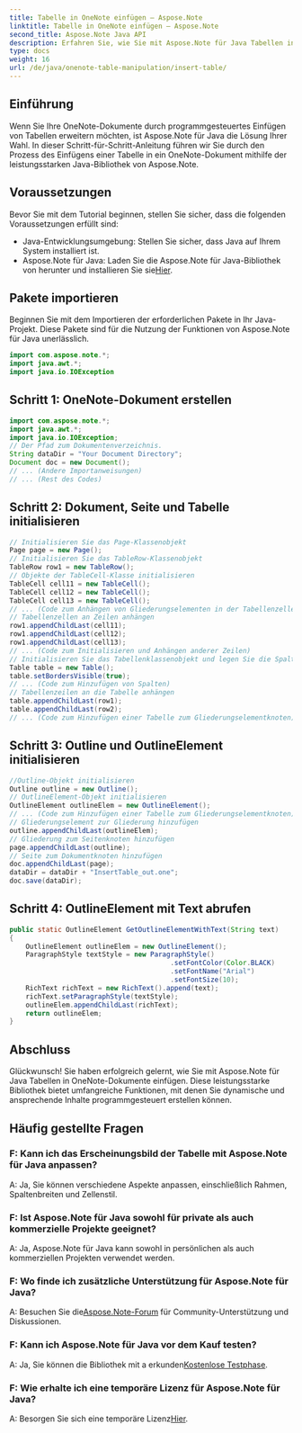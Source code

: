 ```yaml
---
title: Tabelle in OneNote einfügen – Aspose.Note
linktitle: Tabelle in OneNote einfügen – Aspose.Note
second_title: Aspose.Note Java API
description: Erfahren Sie, wie Sie mit Aspose.Note für Java Tabellen in OneNote einfügen. Schritt-für-Schritt-Anleitung für die dynamische Inhaltserstellung. Werten Sie Ihre Dokumente mühelos auf.
type: docs
weight: 16
url: /de/java/onenote-table-manipulation/insert-table/
---
```

## Einführung
Wenn Sie Ihre OneNote-Dokumente durch programmgesteuertes Einfügen von Tabellen erweitern möchten, ist Aspose.Note für Java die Lösung Ihrer Wahl. In dieser Schritt-für-Schritt-Anleitung führen wir Sie durch den Prozess des Einfügens einer Tabelle in ein OneNote-Dokument mithilfe der leistungsstarken Java-Bibliothek von Aspose.Note.
## Voraussetzungen
Bevor Sie mit dem Tutorial beginnen, stellen Sie sicher, dass die folgenden Voraussetzungen erfüllt sind:
- Java-Entwicklungsumgebung: Stellen Sie sicher, dass Java auf Ihrem System installiert ist.
-  Aspose.Note für Java: Laden Sie die Aspose.Note für Java-Bibliothek von herunter und installieren Sie sie[Hier](https://releases.aspose.com/note/java/).
## Pakete importieren
Beginnen Sie mit dem Importieren der erforderlichen Pakete in Ihr Java-Projekt. Diese Pakete sind für die Nutzung der Funktionen von Aspose.Note für Java unerlässlich.
```java
import com.aspose.note.*;
import java.awt.*;
import java.io.IOException
```

## Schritt 1: OneNote-Dokument erstellen
```java
import com.aspose.note.*;
import java.awt.*;
import java.io.IOException;
// Der Pfad zum Dokumentenverzeichnis.
String dataDir = "Your Document Directory";
Document doc = new Document();
// ... (Andere Importanweisungen)
// ... (Rest des Codes)
```
## Schritt 2: Dokument, Seite und Tabelle initialisieren
```java
// Initialisieren Sie das Page-Klassenobjekt
Page page = new Page();
// Initialisieren Sie das TableRow-Klassenobjekt
TableRow row1 = new TableRow();
// Objekte der TableCell-Klasse initialisieren
TableCell cell11 = new TableCell();
TableCell cell12 = new TableCell();
TableCell cell13 = new TableCell();
// ... (Code zum Anhängen von Gliederungselementen in der Tabellenzelle)
// Tabellenzellen an Zeilen anhängen
row1.appendChildLast(cell11);
row1.appendChildLast(cell12);
row1.appendChildLast(cell13);
// ... (Code zum Initialisieren und Anhängen anderer Zeilen)
// Initialisieren Sie das Tabellenklassenobjekt und legen Sie die Spaltenbreiten fest
Table table = new Table();
table.setBordersVisible(true);
// ... (Code zum Hinzufügen von Spalten)
// Tabellenzeilen an die Tabelle anhängen
table.appendChildLast(row1);
table.appendChildLast(row2);
// ... (Code zum Hinzufügen einer Tabelle zum Gliederungselementknoten)
```
## Schritt 3: Outline und OutlineElement initialisieren
```java
//Outline-Objekt initialisieren
Outline outline = new Outline();
// OutlineElement-Objekt initialisieren
OutlineElement outlineElem = new OutlineElement();
// ... (Code zum Hinzufügen einer Tabelle zum Gliederungselementknoten)
// Gliederungselement zur Gliederung hinzufügen
outline.appendChildLast(outlineElem);
// Gliederung zum Seitenknoten hinzufügen
page.appendChildLast(outline);
// Seite zum Dokumentknoten hinzufügen
doc.appendChildLast(page);
dataDir = dataDir + "InsertTable_out.one";
doc.save(dataDir);
```
## Schritt 4: OutlineElement mit Text abrufen
```java
public static OutlineElement GetOutlineElementWithText(String text)
{
    OutlineElement outlineElem = new OutlineElement();
    ParagraphStyle textStyle = new ParagraphStyle()
                                        .setFontColor(Color.BLACK)
                                        .setFontName("Arial")
                                        .setFontSize(10);
    RichText richText = new RichText().append(text);
    richText.setParagraphStyle(textStyle);
    outlineElem.appendChildLast(richText);
    return outlineElem;
} 
```
## Abschluss
Glückwunsch! Sie haben erfolgreich gelernt, wie Sie mit Aspose.Note für Java Tabellen in OneNote-Dokumente einfügen. Diese leistungsstarke Bibliothek bietet umfangreiche Funktionen, mit denen Sie dynamische und ansprechende Inhalte programmgesteuert erstellen können.
## Häufig gestellte Fragen
### F: Kann ich das Erscheinungsbild der Tabelle mit Aspose.Note für Java anpassen?
A: Ja, Sie können verschiedene Aspekte anpassen, einschließlich Rahmen, Spaltenbreiten und Zellenstil.
### F: Ist Aspose.Note für Java sowohl für private als auch kommerzielle Projekte geeignet?
A: Ja, Aspose.Note für Java kann sowohl in persönlichen als auch kommerziellen Projekten verwendet werden.
### F: Wo finde ich zusätzliche Unterstützung für Aspose.Note für Java?
 A: Besuchen Sie die[Aspose.Note-Forum](https://forum.aspose.com/c/note/28) für Community-Unterstützung und Diskussionen.
### F: Kann ich Aspose.Note für Java vor dem Kauf testen?
 A: Ja, Sie können die Bibliothek mit a erkunden[Kostenlose Testphase](https://releases.aspose.com/).
### F: Wie erhalte ich eine temporäre Lizenz für Aspose.Note für Java?
 A: Besorgen Sie sich eine temporäre Lizenz[Hier](https://purchase.aspose.com/temporary-license/).